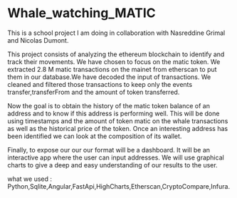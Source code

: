 # Whale_watching_MATIC

This is a school project I am doing in collaboration with Nasreddine Grimal and Nicolas Dumont. 

This project consists of analyzing the ethereum blockchain to identify and track their movements. We have chosen to focus on the matic token.
We extracted 2.8 M matic transactions on the mainet from etherscan to put them in our database.We have decoded the input of transactions.  We cleaned and filtered those transactions to keep only the events transfer,transferFrom and the amount of token transferred.

Now the goal is to obtain the history of the matic token balance of an address and to know if this address is performing well. This will be done using timestamps and the amount of token matic on the whale transactions as well as the historical price of the token. Once an interesting address has been identified we can look at the composition of its wallet.

Finally, to expose our our our format will be a dashboard. It will be an interactive app where the user can input addresses. We will use graphical charts to give a deep and easy understanding of our results to the user.

what we used : Python,Sqlite,Angular,FastApi,HighCharts,Etherscan,CryptoCompare,Infura.
